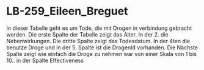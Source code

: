 # LB-259_Eileen_Breguet
In dieser Tabelle geht es um Tode, die mit Drogen in verbindung gebracht werden. Die erste Spalte der Tabelle zeigt das Alter. In der 2. die Nebenwirkungen. Die dritte Spalte zeigt das Todesdatum. In der 4ten die benutze Droge und in der 5. Spalte ist die DrogenId vorhanden. Die Nächste Spalte zeigt wie einfach die Droge zu nehmen war von einer Skala von 1 bis 10.. in der Spalte Effectiveness 
